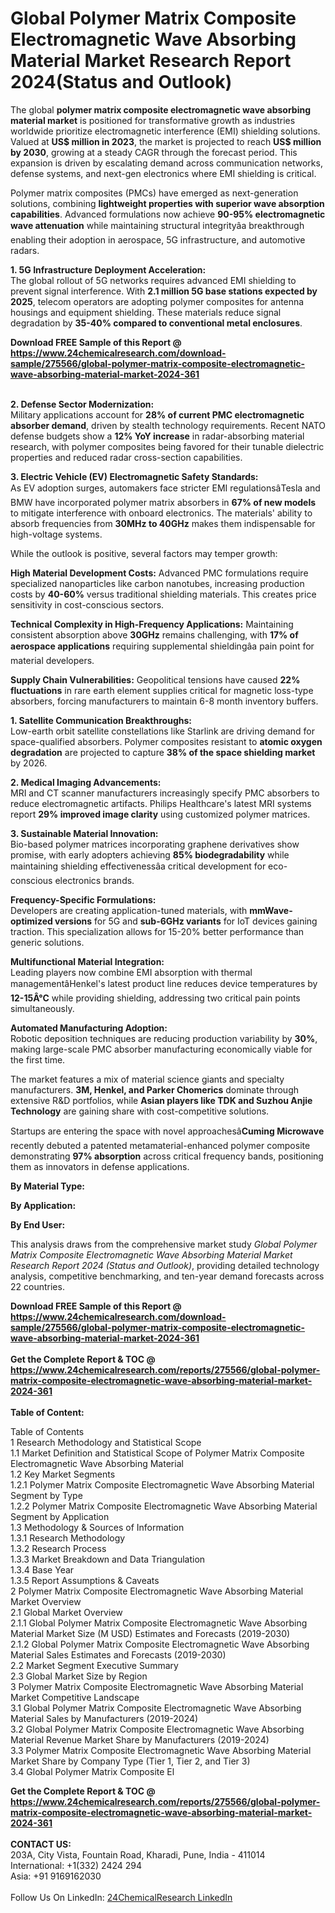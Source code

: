 <h1>Global Polymer Matrix Composite Electromagnetic Wave Absorbing Material Market Research Report 2024(Status and Outlook)</h1><p>The global <strong>polymer matrix composite electromagnetic wave absorbing material market</strong> is positioned for transformative growth as industries worldwide prioritize electromagnetic interference (EMI) shielding solutions. Valued at <strong>US$ million in 2023</strong>, the market is projected to reach <strong>US$ million by 2030</strong>, growing at a steady CAGR through the forecast period. This expansion is driven by escalating demand across communication networks, defense systems, and next-gen electronics where EMI shielding is critical.</p><p>Polymer matrix composites (PMCs) have emerged as next-generation solutions, combining <strong>lightweight properties with superior wave absorption capabilities</strong>. Advanced formulations now achieve <strong>90-95% electromagnetic wave attenuation</strong> while maintaining structural integrityâa breakthrough enabling their adoption in aerospace, 5G infrastructure, and automotive radars.</p><p><strong>1. 5G Infrastructure Deployment Acceleration:</strong><br>
The global rollout of 5G networks requires advanced EMI shielding to prevent signal interference. With <strong>2.1 million 5G base stations expected by 2025</strong>, telecom operators are adopting polymer composites for antenna housings and equipment shielding. These materials reduce signal degradation by <strong>35-40% compared to conventional metal enclosures</strong>.</p><div><b>Download FREE Sample of this Report @ 
            <a href="https://www.24chemicalresearch.com/download-sample/275566/global-polymer-matrix-composite-electromagnetic-wave-absorbing-material-market-2024-361">
            https://www.24chemicalresearch.com/download-sample/275566/global-polymer-matrix-composite-electromagnetic-wave-absorbing-material-market-2024-361</a></b></div><br><p><strong>2. Defense Sector Modernization:</strong><br>
Military applications account for <strong>28% of current PMC electromagnetic absorber demand</strong>, driven by stealth technology requirements. Recent NATO defense budgets show a <strong>12% YoY increase</strong> in radar-absorbing material research, with polymer composites being favored for their tunable dielectric properties and reduced radar cross-section capabilities.</p><p><strong>3. Electric Vehicle (EV) Electromagnetic Safety Standards:</strong><br>
As EV adoption surges, automakers face stricter EMI regulationsâTesla and BMW have incorporated polymer matrix absorbers in <strong>67% of new models</strong> to mitigate interference with onboard electronics. The materials' ability to absorb frequencies from <strong>30MHz to 40GHz</strong> makes them indispensable for high-voltage systems.</p><p>While the outlook is positive, several factors may temper growth:</p><p><strong>High Material Development Costs:</strong> Advanced PMC formulations require specialized nanoparticles like carbon nanotubes, increasing production costs by <strong>40-60%</strong> versus traditional shielding materials. This creates price sensitivity in cost-conscious sectors.</p><p><strong>Technical Complexity in High-Frequency Applications:</strong> Maintaining consistent absorption above <strong>30GHz</strong> remains challenging, with <strong>17% of aerospace applications</strong> requiring supplemental shieldingâa pain point for material developers.</p><p><strong>Supply Chain Vulnerabilities:</strong> Geopolitical tensions have caused <strong>22% fluctuations</strong> in rare earth element supplies critical for magnetic loss-type absorbers, forcing manufacturers to maintain 6-8 month inventory buffers.</p><p><strong>1. Satellite Communication Breakthroughs:</strong><br>
Low-earth orbit satellite constellations like Starlink are driving demand for space-qualified absorbers. Polymer composites resistant to <strong>atomic oxygen degradation</strong> are projected to capture <strong>38% of the space shielding market</strong> by 2026.</p><p><strong>2. Medical Imaging Advancements:</strong><br>
MRI and CT scanner manufacturers increasingly specify PMC absorbers to reduce electromagnetic artifacts. Philips Healthcare's latest MRI systems report <strong>29% improved image clarity</strong> using customized polymer matrices.</p><p><strong>3. Sustainable Material Innovation:</strong><br>
Bio-based polymer matrices incorporating graphene derivatives show promise, with early adopters achieving <strong>85% biodegradability</strong> while maintaining shielding effectivenessâa critical development for eco-conscious electronics brands.</p><p><strong>Frequency-Specific Formulations:</strong><br>
	Developers are creating application-tuned materials, with <strong>mmWave-optimized versions</strong> for 5G and <strong>sub-6GHz variants</strong> for IoT devices gaining traction. This specialization allows for 15-20% better performance than generic solutions.</p><p><strong>Multifunctional Material Integration:</strong><br>
	Leading players now combine EMI absorption with thermal managementâHenkel's latest product line reduces device temperatures by <strong>12-15Â°C</strong> while providing shielding, addressing two critical pain points simultaneously.</p><p><strong>Automated Manufacturing Adoption:</strong><br>
	Robotic deposition techniques are reducing production variability by <strong>30%</strong>, making large-scale PMC absorber manufacturing economically viable for the first time.</p><p>The market features a mix of material science giants and specialty manufacturers. <strong>3M, Henkel, and Parker Chomerics</strong> dominate through extensive R&amp;D portfolios, while <strong>Asian players like TDK and Suzhou Anjie Technology</strong> are gaining share with cost-competitive solutions.</p><p>Startups are entering the space with novel approachesâ<strong>Cuming Microwave</strong> recently debuted a patented metamaterial-enhanced polymer composite demonstrating <strong>97% absorption</strong> across critical frequency bands, positioning them as innovators in defense applications.</p><p><strong>By Material Type:</strong></p><p><strong>By Application:</strong></p><p><strong>By End User:</strong></p><p>This analysis draws from the comprehensive market study <em>Global Polymer Matrix Composite Electromagnetic Wave Absorbing Material Market Research Report 2024 (Status and Outlook)</em>, providing detailed technology analysis, competitive benchmarking, and ten-year demand forecasts across 22 countries.</p><div><b>Download FREE Sample of this Report @ 
            <a href="https://www.24chemicalresearch.com/download-sample/275566/global-polymer-matrix-composite-electromagnetic-wave-absorbing-material-market-2024-361">
            https://www.24chemicalresearch.com/download-sample/275566/global-polymer-matrix-composite-electromagnetic-wave-absorbing-material-market-2024-361</a></b></div><br><div><b>Get the Complete Report & TOC @ 
            <a href="https://www.24chemicalresearch.com/reports/275566/global-polymer-matrix-composite-electromagnetic-wave-absorbing-material-market-2024-361">
            https://www.24chemicalresearch.com/reports/275566/global-polymer-matrix-composite-electromagnetic-wave-absorbing-material-market-2024-361</a></b></div><br>
            <b>Table of Content:</b><p>Table of Contents<br />
1 Research Methodology and Statistical Scope<br />
1.1 Market Definition and Statistical Scope of Polymer Matrix Composite Electromagnetic Wave Absorbing Material<br />
1.2 Key Market Segments<br />
1.2.1 Polymer Matrix Composite Electromagnetic Wave Absorbing Material Segment by Type<br />
1.2.2 Polymer Matrix Composite Electromagnetic Wave Absorbing Material Segment by Application<br />
1.3 Methodology & Sources of Information<br />
1.3.1 Research Methodology<br />
1.3.2 Research Process<br />
1.3.3 Market Breakdown and Data Triangulation<br />
1.3.4 Base Year<br />
1.3.5 Report Assumptions & Caveats<br />
2 Polymer Matrix Composite Electromagnetic Wave Absorbing Material Market Overview<br />
2.1 Global Market Overview<br />
2.1.1 Global Polymer Matrix Composite Electromagnetic Wave Absorbing Material Market Size (M USD) Estimates and Forecasts (2019-2030)<br />
2.1.2 Global Polymer Matrix Composite Electromagnetic Wave Absorbing Material Sales Estimates and Forecasts (2019-2030)<br />
2.2 Market Segment Executive Summary<br />
2.3 Global Market Size by Region<br />
3 Polymer Matrix Composite Electromagnetic Wave Absorbing Material Market Competitive Landscape<br />
3.1 Global Polymer Matrix Composite Electromagnetic Wave Absorbing Material Sales by Manufacturers (2019-2024)<br />
3.2 Global Polymer Matrix Composite Electromagnetic Wave Absorbing Material Revenue Market Share by Manufacturers (2019-2024)<br />
3.3 Polymer Matrix Composite Electromagnetic Wave Absorbing Material Market Share by Company Type (Tier 1, Tier 2, and Tier 3)<br />
3.4 Global Polymer Matrix Composite El</p><div><b>Get the Complete Report & TOC @ 
            <a href="https://www.24chemicalresearch.com/reports/275566/global-polymer-matrix-composite-electromagnetic-wave-absorbing-material-market-2024-361">
            https://www.24chemicalresearch.com/reports/275566/global-polymer-matrix-composite-electromagnetic-wave-absorbing-material-market-2024-361</a></b></div><br><b>CONTACT US:</b><br>
            203A, City Vista, Fountain Road, Kharadi, Pune, India - 411014<br>
            International: +1(332) 2424 294<br>
            Asia: +91 9169162030 <br><br>
            Follow Us On LinkedIn: <a href="https://www.linkedin.com/company/24chemicalresearch/">24ChemicalResearch LinkedIn</a>